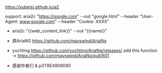 https://xubeisi.github.io/a2

support: aria2c "https://google.com" --out "google.html" --header "User-Agent: www.google.com" --header "Cookie: XXXX"

- aria2c "{{web_content_link}}" --out "{{name}}"

- 原AriaNG https://github.com/mayswind/AriaNg
- yuchting https://github.com/yuchting/AriaNg/releases/ add this function -> https://github.com/mayswind/AriaNg/pull/601
- 感谢作者们 & p3TREX808080
